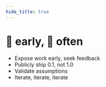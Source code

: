 ```yaml
---
hide_title: true
---
```


# :ship: early, :ship: often

* Expose work early, seek feedback
* Publicly ship 0.1, not 1.0
* Validate assumptions
* Iterate, iterate, iterate
